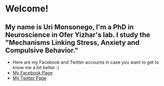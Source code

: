 
# Welcome!
My name is Uri Monsonego, I'm a PhD in Neuroscience in Ofer Yizhar's lab. I study the "Mechanisms Linking Stress, Anxiety and Compulsive Behavior."
  ---
* Here are my Facebook and Twitter accounts in case you want to get to know me a bit better :) 
* [My Facebook Page](https://www.facebook.com/uri.monsonego)
* [My Twitter Page](https://x.com/UriMons)

